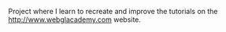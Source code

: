 Project where I learn to recreate and improve the tutorials on the
http://www.webglacademy.com website.